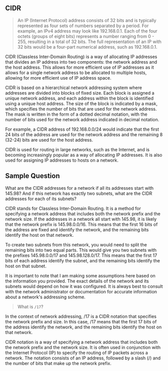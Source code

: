  ## CIDR 

> An IP (Internet Protocol) address consists of 32 bits and is typically represented as four sets of numbers separated by a period. For example, an IPv4 address may look like 192.168.0.1. Each of the four octets (groups of eight bits) represents a number ranging from 0 - 255, resulting in a total of 32 bits. The full representation of an IP with 32 bits would be a four-part numerical address, such as 192.168.0.1.

CIDR (Classless Inter-Domain Routing) is a way of allocating IP addresses that divides an IP address into two components: the network address and the host address. This allows for more efficient use of IP addresses as it allows for a single network address to be allocated to multiple hosts, allowing for more efficient use of IP address space.

CIDR is based on a hierarchical network addressing system where addresses are divided into blocks of fixed size. Each block is assigned a unique network address, and each address within the block is identified using a unique host address. The size of the block is indicated by a mask, which specifies the number of bits that are used for the network address. The mask is written in the form of a dotted decimal notation, with the number of bits used for the network address indicated in decimal notation.

For example, a CIDR address of 192.168.0.0/24 would indicate that the first 24 bits of the address are used for the network address and the remaining 8 (32-24) bits are used for the host address.

CIDR is used for routing in large networks, such as the Internet, and is becoming increasingly popular as a way of allocating IP addresses. It is also used for assigning IP addresses to hosts on a network.

## Sample Question

What are the CIDR addresses for a network if all its addresses start with 145.98? And if this network has exactly two subnets, what are the CIDR addresses for each of its subnets?

CIDR stands for Classless Inter-Domain Routing. It is a method for specifying a network address that includes both the network prefix and the network size. If the addresses in a network all start with 145.98, it is likely that the network prefix is 145.98.0.0/16. This means that the first 16 bits of the address are fixed and identify the network, and the remaining bits identify the host on that network.

To create two subnets from this network, you would need to split the remaining bits into two equal parts. This would give you two subnets with the prefixes 145.98.0.0/17 and 145.98.128.0/17. This means that the first 17 bits of each address identify the subnet, and the remaining bits identify the host on that subnet.

It is important to note that I am making some assumptions here based on the information you provided. The exact details of the network and its subnets would depend on how it was configured. It is always best to consult with the network administrator or documentation for accurate information about a network's addressing scheme.

>  What is `/17`?

In the context of network addressing, /17 is a CIDR notation that specifies the network prefix and size. In this case, /17 means that the first 17 bits of the address identify the network, and the remaining bits identify the host on that network.

CIDR notation is a way of specifying a network address that includes both the network prefix and the network size. It is often used in conjunction with the Internet Protocol (IP) to specify the routing of IP packets across a network. The notation consists of an IP address, followed by a slash (/) and the number of bits that make up the network prefix.